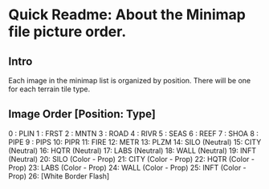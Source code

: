 # Quick Readme: About the Minimap file picture order.

## Intro

Each image in the minimap list is organized by position. There will be one for each terrain tile type.

## Image Order [Position: Type]

0 : PLIN
1 : FRST
2 : MNTN
3 : ROAD
4 : RIVR
5 : SEAS
6 : REEF
7 : SHOA
8 : PIPE
9 : PIPS
10: PIPR
11: FIRE
12: METR
13: PLZM
14: SILO (Neutral)
15: CITY (Neutral)
16: HQTR (Neutral)
17: LABS (Neutral)
18: WALL (Neutral)
19: INFT (Neutral)
20: SILO (Color - Prop)
21: CITY (Color - Prop)
22: HQTR (Color - Prop)
23: LABS (Color - Prop)
24: WALL (Color - Prop)
25: INFT (Color - Prop)
26: [White Border Flash]